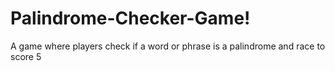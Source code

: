 # Palindrome-Checker-Game!
A game where players check if a word or phrase is a palindrome and race to score 5
